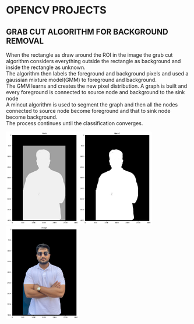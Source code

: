 # OPENCV PROJECTS


## GRAB CUT ALGORITHM FOR BACKGROUND REMOVAL

When the rectangle as draw around the ROI in the image the grab cut algorithm considers everything outside the rectangle as background and inside the rectangle as unknown.<br/>
The algorithm then labels the foreground and background pixels and used a gaussian  mixture model(GMM) to foreground and background.<br/>
The GMM learns and creates the new pixel distribution. A graph is built and every foreground is connected to source node and background to the sink node<br/>
A mincut algorithm is used to segment the graph and then all the nodes connected to source node become foreground and that to sink node become background.<br/>
The process continues until the classification converges.<br/> 
<p float = "left">
<img src = "https://github.com/Ykulkarni-ops/opencv_projects/blob/main/Background_removal_grabcut_algo/images/mask.jpg" width = 200/><img src = "https://github.com/Ykulkarni-ops/opencv_projects/blob/main/Background_removal_grabcut_algo/images/mask2.jpg" width = 200/><img src = "https://github.com/Ykulkarni-ops/opencv_projects/blob/main/Background_removal_grabcut_algo/images/finalimage.jpg" width = 200/>
</p>
